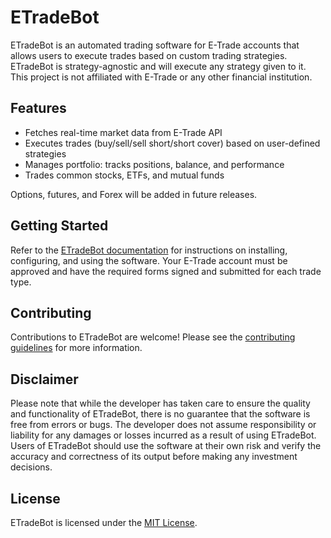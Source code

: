 

# ETradeBot

ETradeBot is an automated trading software for E-Trade accounts that allows users to execute trades based on custom trading strategies. ETradeBot is strategy-agnostic and will execute any strategy given to it. This project is not affiliated with E-Trade or any other financial institution.

## Features

-   Fetches real-time market data from E-Trade API
-   Executes trades (buy/sell/sell short/short cover) based on user-defined strategies
-   Manages portfolio: tracks positions, balance, and performance
-   Trades common stocks, ETFs, and mutual funds

Options, futures, and Forex will be added in future releases. 

## Getting Started

Refer to the [ETradeBot documentation](https://nr-capital-management.gitbook.io/etradebot/) for instructions on installing, configuring, and using the software. Your E-Trade account must be approved and have the required forms signed and submitted for each trade type. 

## Contributing

Contributions to ETradeBot are welcome! Please see the [contributing guidelines](https://github.com/nathanramoscfa/etradebot/blob/main/CONTRIBUTING.md) for more information.

## Disclaimer

Please note that while the developer has taken care to ensure the quality and functionality of ETradeBot, there is no guarantee that the software is free from errors or bugs. The developer does not assume responsibility or liability for any damages or losses incurred as a result of using ETradeBot. Users of ETradeBot should use the software at their own risk and verify the accuracy and correctness of its output before making any investment decisions. 

## License

ETradeBot is licensed under the [MIT License](https://github.com/nathanramoscfa/etradebot/blob/main/LICENSE).